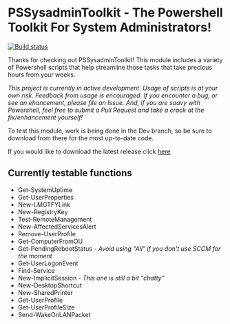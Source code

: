 # PSSysadminToolkit - The Powershell Toolkit For System Administrators!

[![Build status](https://ci.appveyor.com/api/projects/status/jjbob06a1we95ao2/branch/Dev?svg=true)](https://ci.appveyor.com/project/steviecoaster/pssysadmintoolkit/branch/Dev)

Thanks for checking out PSSysadminToolkit! This module includes a variety of Powershell scripts that help streamline those tasks that take precious hours from your weeks.

_This project is currently in active development. Usage of scripts is at your own risk. Feedback from usage is encouraged. If you encounter a bug, or see an ehancement, please file an Issue. And, if you are saavy with Powershell, feel free to submit a Pull Request and take a crack at the fix/enhancement yourself!_

To test this module, work is being done in the Dev branch, so be sure to download from there for the most up-to-date code.

If you would like to download the latest release click [here](https://github.com/steviecoaster/PSSysadminToolkit/releases/tag/v0.2-beta)

## Currently testable functions

- Get-SystemUptime
- Get-UserProperties
- New-LMGTFYLink
- New-RegistryKey
- Test-RemoteManagement
- New-AffectedServicesAlert
- Remove-UserProfile
- Get-ComputerFromOU
- Get-PendingRebootStatus - _Avoid using "All" if you don't use SCCM for the moment_
- Get-UserLogonEvent
- Find-Service
- New-ImplicitSession - _This one is still a bit "chatty"_
- New-DesktopShortcut
- New-SharedPrinter
- Get-UserProfile
- Get-UserProfileSize
- Send-WakeOnLANPacket
